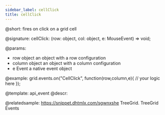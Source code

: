 ```yaml
---
sidebar_label: cellClick
title: cellClick
---          
```


@short: fires on click on a grid cell

@signature: cellClick: (row: object, col: object, e: MouseEvent) => void;

@params:
- row			object		an object with a row configuration
- column		object		an object with a column configuration
- e				Event		a native event object

@example:
grid.events.on("CellClick", function(row,column,e){
     // your logic here
});

@template: api_event
@descr:

@relatedsample: https://snippet.dhtmlx.com/sgwnxshe	TreeGrid. TreeGrid Events
